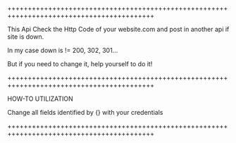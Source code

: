 ++++++++++++++++++++++++++++++++++++++++++++++++++++++++++++++++++++++++++++++++++++++++++

This Api Check the Http Code of your website.com and post in another api if site is down.

In my case down is != 200, 302, 301...

But if you need to change it, help yourself to do it!

++++++++++++++++++++++++++++++++++++++++++++++++++++++++++++++++++++++++++++++++++++++++++

HOW-TO UTILIZATION

Change all fields identified by {} with your credentials

++++++++++++++++++++++++++++++++++++++++++++++++++++++++++++++++++++++++++++++++++++++++++
